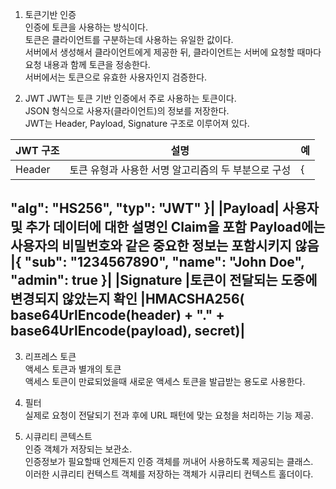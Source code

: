 1. 토큰기반 인증  
인증에 토큰을 사용하는 방식이다.  
토큰은 클라이언트를 구분하는데 사용하는 유일한 값이다.  
서버에서 생성해서 클라이언트에게 제공한 뒤, 클라이언트는 서버에 요청할 때마다 요청 내용과 함께 토큰을 정송한다.  
서버에서는 토큰으로 유효한 사용자인지 검증한다.  

2. JWT
JWT는 토큰 기반 인증에서 주로 사용하는 토큰이다.  
JSON 형식으로 사용자(클라이언트)의 정보를 저장한다.  
JWT는 Header, Payload, Signature 구조로 이루어져 있다.  


|JWT 구조|   설명 |	예|
|---|---|--|
|Header	|토큰 유형과 사용한 서명 알고리즘의 두 부분으로 구성	|{
   "alg": "HS256",
   "typ": "JWT"
   }|
|Payload|	사용자 및 추가 데이터에 대한 설명인 Claim을 포함
   Payload에는 사용자의 비밀번호와 같은 중요한 정보는 포함시키지 않음	|{
   "sub": "1234567890",
   "name": "John Doe",
   "admin": true
   }|
|Signature	|토큰이 전달되는 도중에 변경되지 않았는지 확인	|HMACSHA256(
   base64UrlEncode(header) + "." +
   base64UrlEncode(payload),
   secret)|
--------
3. 리프레스 토큰  
액세스 토큰과 별개의 토큰  
액세스 토큰이 만료되었을때 새로운 액세스 토큰을 발급받는 용도로 사용한다.  

4. 필터  
실제로 요청이 전달되기 전과 후에 URL 패턴에 맞는 요청을 처리하는 기능 제공.  

5. 시큐리티 콘텍스트  
인증 객체가 저장되는 보관소.  
인증정보가 필요할때 언제든지 인증 객체를 꺼내어 사용하도록 제공되는 클래스.  
이러한 시큐리티 컨텍스트 객체를 저장하는 객체가 시큐리티 컨텍스트 홀더이다.
